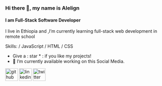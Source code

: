 ### Hi there 👋, my name is Alelign
#### I am Full-Stack Software Developer
I live in Ethiopia and ,I’m currently learning full-stack web development in remote school

Skills: / JavaScript / HTML / CSS

-    Give a : star * :️ if you like my projects!
- 🔭 I’m currently available working on this Social Media. 


[<img src='https://cdn.jsdelivr.net/npm/simple-icons@3.0.1/icons/github.svg' alt='github' height='40'>](https://github.com/atatm)  [<img src='https://cdn.jsdelivr.net/npm/simple-icons@3.0.1/icons/linkedin.svg' alt='linkedin' height='40'>](https://www.linkedin.com/in/Alelign_Ayana/)  [<img src='https://cdn.jsdelivr.net/npm/simple-icons@3.0.1/icons/twitter.svg' alt='twitter' height='40'>](https://twitter.com/@alelign_ayana)  

